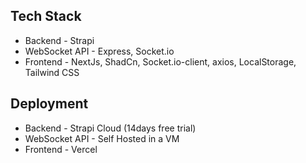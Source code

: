 


## Tech Stack

- Backend - Strapi
- WebSocket API - Express, Socket.io
- Frontend - NextJs, ShadCn, Socket.io-client, axios, LocalStorage, Tailwind CSS

## Deployment

- Backend - Strapi Cloud (14days free trial)
- WebSocket API - Self Hosted in a VM
- Frontend - Vercel


